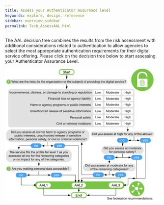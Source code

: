 ```yaml
---
title: Assess your Authenticator Assurance level
keywords: explore, design, reference
sidebar: overview_sidebar
permalink: Tech_AssessAAL.html
---
```


The AAL decision tree combines the results from the risk assessment with additional considerations related to authentication to allow agencies to select the most appropriate authentication requirements for their digital service offering.
Please click on the decision tree below to start assessing your Authenticator Assurance Level.

<a href="images/DiscoveryourAAL.png" target="_blank"><img src="images/DiscoveryourAAL.png"></a>
